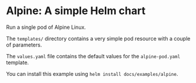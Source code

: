 # Alpine: A simple Helm chart

Run a single pod of Alpine Linux.

The `templates/` directory contains a very simple pod resource with a
couple of parameters.

The `values.yaml` file contains the default values for the
`alpine-pod.yaml` template.

You can install this example using `helm install docs/examples/alpine`.
